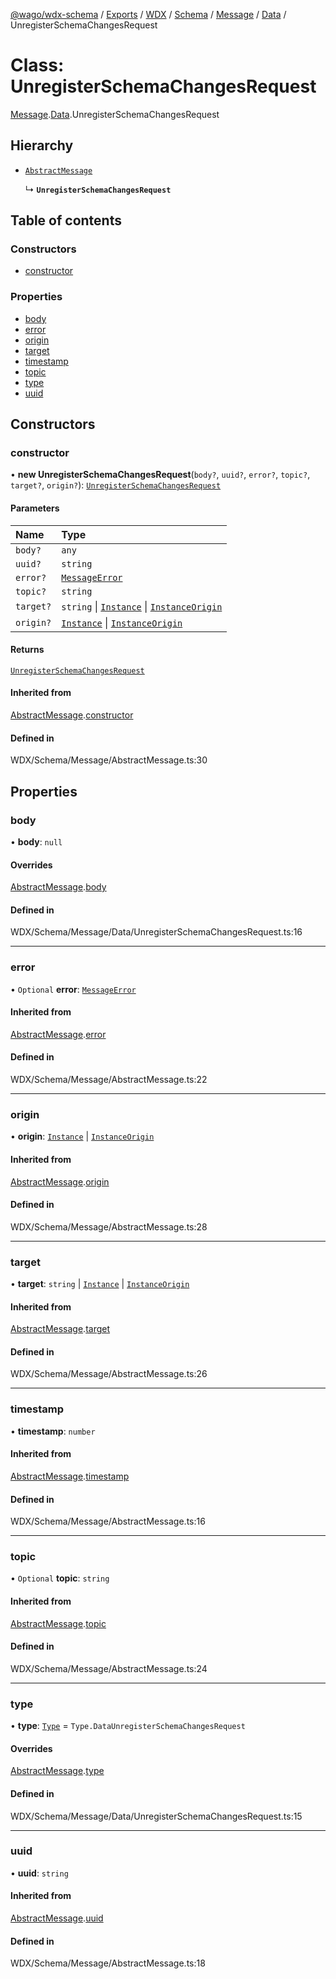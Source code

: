 [@wago/wdx-schema](../README.md) / [Exports](../modules.md) / [WDX](../modules/WDX.md) / [Schema](../modules/WDX.Schema.md) / [Message](../modules/WDX.Schema.Message.md) / [Data](../modules/WDX.Schema.Message.Data.md) / UnregisterSchemaChangesRequest

# Class: UnregisterSchemaChangesRequest

[Message](../modules/WDX.Schema.Message.md).[Data](../modules/WDX.Schema.Message.Data.md).UnregisterSchemaChangesRequest

## Hierarchy

- [`AbstractMessage`](WDX.Schema.Message.AbstractMessage.md)

  ↳ **`UnregisterSchemaChangesRequest`**

## Table of contents

### Constructors

- [constructor](WDX.Schema.Message.Data.UnregisterSchemaChangesRequest.md#constructor)

### Properties

- [body](WDX.Schema.Message.Data.UnregisterSchemaChangesRequest.md#body)
- [error](WDX.Schema.Message.Data.UnregisterSchemaChangesRequest.md#error)
- [origin](WDX.Schema.Message.Data.UnregisterSchemaChangesRequest.md#origin)
- [target](WDX.Schema.Message.Data.UnregisterSchemaChangesRequest.md#target)
- [timestamp](WDX.Schema.Message.Data.UnregisterSchemaChangesRequest.md#timestamp)
- [topic](WDX.Schema.Message.Data.UnregisterSchemaChangesRequest.md#topic)
- [type](WDX.Schema.Message.Data.UnregisterSchemaChangesRequest.md#type)
- [uuid](WDX.Schema.Message.Data.UnregisterSchemaChangesRequest.md#uuid)

## Constructors

### constructor

• **new UnregisterSchemaChangesRequest**(`body?`, `uuid?`, `error?`, `topic?`, `target?`, `origin?`): [`UnregisterSchemaChangesRequest`](WDX.Schema.Message.Data.UnregisterSchemaChangesRequest.md)

#### Parameters

| Name | Type |
| :------ | :------ |
| `body?` | `any` |
| `uuid?` | `string` |
| `error?` | [`MessageError`](WDX.Schema.Message.MessageError.md) |
| `topic?` | `string` |
| `target?` | `string` \| [`Instance`](WDX.Schema.Model.Instance.Instance.md) \| [`InstanceOrigin`](WDX.Schema.Model.Instance.InstanceOrigin.md) |
| `origin?` | [`Instance`](WDX.Schema.Model.Instance.Instance.md) \| [`InstanceOrigin`](WDX.Schema.Model.Instance.InstanceOrigin.md) |

#### Returns

[`UnregisterSchemaChangesRequest`](WDX.Schema.Message.Data.UnregisterSchemaChangesRequest.md)

#### Inherited from

[AbstractMessage](WDX.Schema.Message.AbstractMessage.md).[constructor](WDX.Schema.Message.AbstractMessage.md#constructor)

#### Defined in

WDX/Schema/Message/AbstractMessage.ts:30

## Properties

### body

• **body**: ``null``

#### Overrides

[AbstractMessage](WDX.Schema.Message.AbstractMessage.md).[body](WDX.Schema.Message.AbstractMessage.md#body)

#### Defined in

WDX/Schema/Message/Data/UnregisterSchemaChangesRequest.ts:16

___

### error

• `Optional` **error**: [`MessageError`](WDX.Schema.Message.MessageError.md)

#### Inherited from

[AbstractMessage](WDX.Schema.Message.AbstractMessage.md).[error](WDX.Schema.Message.AbstractMessage.md#error)

#### Defined in

WDX/Schema/Message/AbstractMessage.ts:22

___

### origin

• **origin**: [`Instance`](WDX.Schema.Model.Instance.Instance.md) \| [`InstanceOrigin`](WDX.Schema.Model.Instance.InstanceOrigin.md)

#### Inherited from

[AbstractMessage](WDX.Schema.Message.AbstractMessage.md).[origin](WDX.Schema.Message.AbstractMessage.md#origin)

#### Defined in

WDX/Schema/Message/AbstractMessage.ts:28

___

### target

• **target**: `string` \| [`Instance`](WDX.Schema.Model.Instance.Instance.md) \| [`InstanceOrigin`](WDX.Schema.Model.Instance.InstanceOrigin.md)

#### Inherited from

[AbstractMessage](WDX.Schema.Message.AbstractMessage.md).[target](WDX.Schema.Message.AbstractMessage.md#target)

#### Defined in

WDX/Schema/Message/AbstractMessage.ts:26

___

### timestamp

• **timestamp**: `number`

#### Inherited from

[AbstractMessage](WDX.Schema.Message.AbstractMessage.md).[timestamp](WDX.Schema.Message.AbstractMessage.md#timestamp)

#### Defined in

WDX/Schema/Message/AbstractMessage.ts:16

___

### topic

• `Optional` **topic**: `string`

#### Inherited from

[AbstractMessage](WDX.Schema.Message.AbstractMessage.md).[topic](WDX.Schema.Message.AbstractMessage.md#topic)

#### Defined in

WDX/Schema/Message/AbstractMessage.ts:24

___

### type

• **type**: [`Type`](../enums/WDX.Schema.Message.Type.md) = `Type.DataUnregisterSchemaChangesRequest`

#### Overrides

[AbstractMessage](WDX.Schema.Message.AbstractMessage.md).[type](WDX.Schema.Message.AbstractMessage.md#type)

#### Defined in

WDX/Schema/Message/Data/UnregisterSchemaChangesRequest.ts:15

___

### uuid

• **uuid**: `string`

#### Inherited from

[AbstractMessage](WDX.Schema.Message.AbstractMessage.md).[uuid](WDX.Schema.Message.AbstractMessage.md#uuid)

#### Defined in

WDX/Schema/Message/AbstractMessage.ts:18
